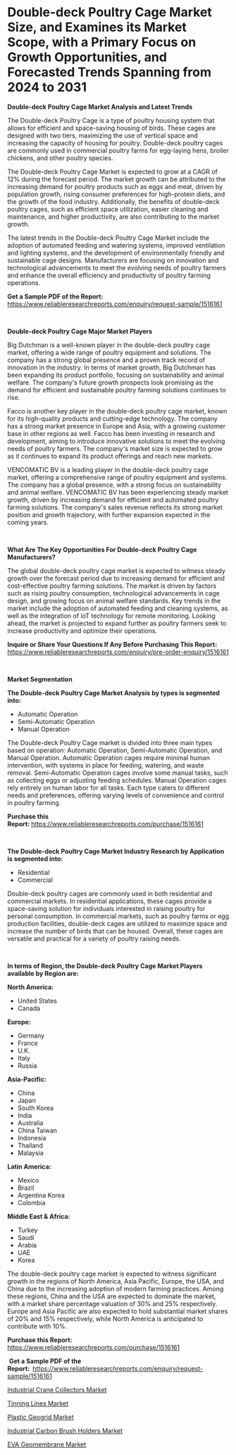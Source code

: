<p><h1>Double-deck Poultry Cage Market Size, and Examines its Market Scope, with a Primary Focus on Growth Opportunities, and Forecasted Trends Spanning from 2024 to 2031</h1></p><p><strong>Double-deck Poultry Cage Market Analysis and Latest Trends</strong></p>
<p><p>The Double-deck Poultry Cage is a type of poultry housing system that allows for efficient and space-saving housing of birds. These cages are designed with two tiers, maximizing the use of vertical space and increasing the capacity of housing for poultry. Double-deck poultry cages are commonly used in commercial poultry farms for egg-laying hens, broiler chickens, and other poultry species.</p><p>The Double-deck Poultry Cage Market is expected to grow at a CAGR of 12% during the forecast period. The market growth can be attributed to the increasing demand for poultry products such as eggs and meat, driven by population growth, rising consumer preferences for high-protein diets, and the growth of the food industry. Additionally, the benefits of double-deck poultry cages, such as efficient space utilization, easier cleaning and maintenance, and higher productivity, are also contributing to the market growth.</p><p>The latest trends in the Double-deck Poultry Cage Market include the adoption of automated feeding and watering systems, improved ventilation and lighting systems, and the development of environmentally friendly and sustainable cage designs. Manufacturers are focusing on innovation and technological advancements to meet the evolving needs of poultry farmers and enhance the overall efficiency and productivity of poultry farming operations.</p></p>
<p><strong>Get a Sample PDF of the Report:&nbsp;</strong> <a href="https://www.reliableresearchreports.com/enquiry/request-sample/1516161">https://www.reliableresearchreports.com/enquiry/request-sample/1516161</a></p>
<p>&nbsp;</p>
<p><strong>Double-deck Poultry Cage Major Market Players</strong></p>
<p><p>Big Dutchman is a well-known player in the double-deck poultry cage market, offering a wide range of poultry equipment and solutions. The company has a strong global presence and a proven track record of innovation in the industry. In terms of market growth, Big Dutchman has been expanding its product portfolio, focusing on sustainability and animal welfare. The company's future growth prospects look promising as the demand for efficient and sustainable poultry farming solutions continues to rise.</p><p>Facco is another key player in the double-deck poultry cage market, known for its high-quality products and cutting-edge technology. The company has a strong market presence in Europe and Asia, with a growing customer base in other regions as well. Facco has been investing in research and development, aiming to introduce innovative solutions to meet the evolving needs of poultry farmers. The company's market size is expected to grow as it continues to expand its product offerings and reach new markets.</p><p>VENCOMATIC BV is a leading player in the double-deck poultry cage market, offering a comprehensive range of poultry equipment and systems. The company has a global presence, with a strong focus on sustainability and animal welfare. VENCOMATIC BV has been experiencing steady market growth, driven by increasing demand for efficient and automated poultry farming solutions. The company's sales revenue reflects its strong market position and growth trajectory, with further expansion expected in the coming years.</p></p>
<p>&nbsp;</p>
<p><strong>What Are The Key Opportunities For Double-deck Poultry Cage Manufacturers?</strong></p>
<p><p>The global double-deck poultry cage market is expected to witness steady growth over the forecast period due to increasing demand for efficient and cost-effective poultry farming solutions. The market is driven by factors such as rising poultry consumption, technological advancements in cage design, and growing focus on animal welfare standards. Key trends in the market include the adoption of automated feeding and cleaning systems, as well as the integration of IoT technology for remote monitoring. Looking ahead, the market is projected to expand further as poultry farmers seek to increase productivity and optimize their operations.</p></p>
<p><strong>Inquire or Share Your Questions If Any Before Purchasing This Report:</strong> <a href="https://www.reliableresearchreports.com/enquiry/pre-order-enquiry/1516161">https://www.reliableresearchreports.com/enquiry/pre-order-enquiry/1516161</a></p>
<p>&nbsp;</p>
<p><strong>Market Segmentation</strong></p>
<p><strong>The Double-deck Poultry Cage Market Analysis by types is segmented into:</strong></p>
<p><ul><li>Automatic Operation</li><li>Semi-Automatic Operation</li><li>Manual Operation</li></ul></p>
<p><p>The Double-deck Poultry Cage market is divided into three main types based on operation: Automatic Operation, Semi-Automatic Operation, and Manual Operation. Automatic Operation cages require minimal human intervention, with systems in place for feeding, watering, and waste removal. Semi-Automatic Operation cages involve some manual tasks, such as collecting eggs or adjusting feeding schedules. Manual Operation cages rely entirely on human labor for all tasks. Each type caters to different needs and preferences, offering varying levels of convenience and control in poultry farming.</p></p>
<p><strong>Purchase this Report:&nbsp;</strong><a href="https://www.reliableresearchreports.com/purchase/1516161">https://www.reliableresearchreports.com/purchase/1516161</a></p>
<p>&nbsp;</p>
<p><strong>The Double-deck Poultry Cage Market Industry Research by Application is segmented into:</strong></p>
<p><ul><li>Residential</li><li>Commercial</li></ul></p>
<p><p>Double-deck poultry cages are commonly used in both residential and commercial markets. In residential applications, these cages provide a space-saving solution for individuals interested in raising poultry for personal consumption. In commercial markets, such as poultry farms or egg production facilities, double-deck cages are utilized to maximize space and increase the number of birds that can be housed. Overall, these cages are versatile and practical for a variety of poultry raising needs.</p></p>
<p>&nbsp;</p>
<p><strong>In terms of Region, the Double-deck Poultry Cage Market Players available by Region are:</strong></p>
<p>
    <p> <strong> North America: </strong>
        <ul>
            <li>United States</li>
            <li>Canada</li>
        </ul>
        </p> 
    <p> <strong> Europe: </strong>
        <ul>
            <li>Germany</li>
            <li>France</li>
            <li>U.K.</li>
            <li>Italy</li>
            <li>Russia</li>
        </ul>
        </p> 
    <p> <strong> Asia-Pacific: </strong>
        <ul>
            <li>China</li>
            <li>Japan</li>
            <li>South Korea</li>
            <li>India</li>
            <li>Australia</li>
            <li>China Taiwan</li>
            <li>Indonesia</li>
            <li>Thailand</li>
            <li>Malaysia</li>
        </ul>
        </p> 
    <p> <strong> Latin America: </strong>
        <ul>
            <li>Mexico</li>
            <li>Brazil</li>
            <li>Argentina Korea</li>
            <li>Colombia</li>
        </ul>
        </p> 
    <p> <strong> Middle East & Africa: </strong>
        <ul>
            <li>Turkey</li>
            <li>Saudi</li>
            <li>Arabia</li>
            <li>UAE</li>
            <li>Korea</li>
        </ul>
    </p>
    </p>
<p><p>The double-deck poultry cage market is expected to witness significant growth in the regions of North America, Asia Pacific, Europe, the USA, and China due to the increasing adoption of modern farming practices. Among these regions, China and the USA are expected to dominate the market, with a market share percentage valuation of 30% and 25% respectively. Europe and Asia Pacific are also expected to hold substantial market shares of 20% and 15% respectively, while North America is anticipated to contribute with 10%.</p></p>
<p><strong>Purchase this Report: </strong><a href="https://www.reliableresearchreports.com/purchase/1516161">https://www.reliableresearchreports.com/purchase/1516161</a></p>
<p>&nbsp;<strong>Get a Sample PDF of the Report:&nbsp;&nbsp;</strong><a href="https://www.reliableresearchreports.com/enquiry/request-sample/1516161">https://www.reliableresearchreports.com/enquiry/request-sample/1516161</a></p>
<p><strong></strong></p>
<p><p><a href="https://changeable-paste-463.notion.site/Industrial-Crane-Collectors-Market-Provides-Detailed-Segmentation-of-this-Market-based-on-Type-Appl-fb42c5a0e2ce4dcb8f88ef5a1ab586fd">Industrial Crane Collectors Market</a></p><p><a href="https://florentine-yuzu-f42.notion.site/Tinning-Lines-Market-Research-Report-Provides-Critical-Insights-that-can-help-Shape-Business-Develop-451dad4136ec4c6b90acf87a934f77c1">Tinning Lines Market</a></p><p><a href="https://view.publitas.com/reportprime-1/plastic-geogrid-market-analysis-examines-its-scope-on-growth-opportunities-and-forecasted-trends-spanning-from-2024-to-2031/">Plastic Geogrid Market</a></p><p><a href="https://fuschia-pecorino-a6d.notion.site/Industrial-Carbon-Brush-Holders-Market-Size-Market-Trends-and-Growth-Outlook-forecasted-for-period-2428d74e99f14c85b8665d1d21e54cd8">Industrial Carbon Brush Holders Market</a></p><p><a href="https://view.publitas.com/reportprime-1/eva-geomembrane-market-size-focuses-on-market-dynamics-in-depth-analysis-and-future-projections-of-its-market-forecasted-for-period-from-2024-to-2031/">EVA Geomembrane Market</a></p></p>